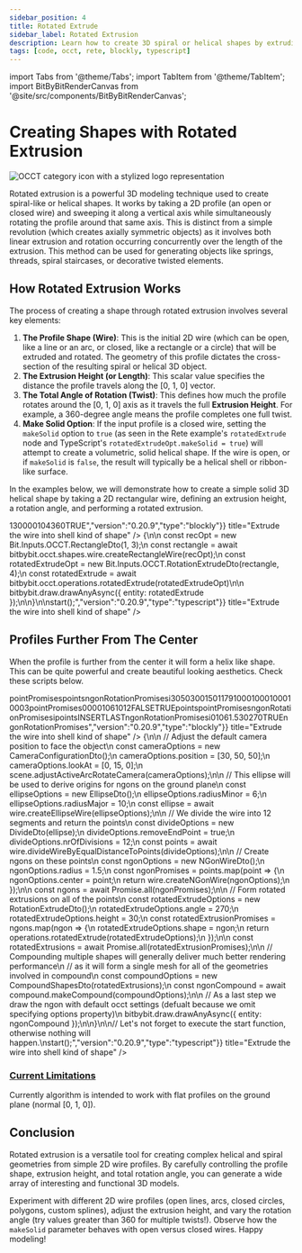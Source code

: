 ```yaml
---
sidebar_position: 4
title: Rotated Extrude
sidebar_label: Rotated Extrusion
description: Learn how to create 3D spiral or helical shapes by extruding a 2D wire profile along an axis while rotating it.
tags: [code, occt, rete, blockly, typescript]
---
```


import Tabs from '@theme/Tabs';
import TabItem from '@theme/TabItem';
import BitByBitRenderCanvas from '@site/src/components/BitByBitRenderCanvas';

# Creating Shapes with Rotated Extrusion

<img 
  class="category-icon-small" 
  src="https://s.bitbybit.dev/assets/icons/white/occt-icon.svg" 
  alt="OCCT category icon with a stylized logo representation" 
  title="OCCT category icon" />

Rotated extrusion is a powerful 3D modeling technique used to create spiral-like or helical shapes. It works by taking a 2D profile (an open or closed wire) and sweeping it along a vertical axis while simultaneously rotating the profile around that same axis. This is distinct from a simple revolution (which creates axially symmetric objects) as it involves both linear extrusion and rotation occurring concurrently over the length of the extrusion. This method can be used for generating objects like springs, threads, spiral staircases, or decorative twisted elements.

## How Rotated Extrusion Works
The process of creating a shape through rotated extrusion involves several key elements:

1.  **The Profile Shape (Wire)**: This is the initial 2D wire (which can be open, like a line or an arc, or closed, like a rectangle or a circle) that will be extruded and rotated. The geometry of this profile dictates the cross-section of the resulting spiral or helical 3D object.
3.  **The Extrusion Height (or Length)**: This scalar value specifies the distance the profile travels along the [0, 1, 0] vector.
4.  **The Total Angle of Rotation (Twist)**: This defines how much the profile rotates around the [0, 1, 0] axis as it travels the full **Extrusion Height**. For example, a 360-degree angle means the profile completes one full twist.
5.  **Make Solid Option**: If the input profile is a closed wire, setting the `makeSolid` option to `true` (as seen in the Rete example's `rotatedExtrude` node and TypeScript's `rotatedExtrudeOpt.makeSolid = true`) will attempt to create a volumetric, solid helical shape. If the wire is open, or if `makeSolid` is `false`, the result will typically be a helical shell or ribbon-like surface.

In the examples below, we will demonstrate how to create a simple solid 3D helical shape by taking a 2D rectangular wire, defining an extrusion height, a rotation angle, and performing a rotated extrusion.

<Tabs>
<TabItem value="rete" label="Rete">
    <BitByBitRenderCanvas
    requireManualStart={true}
    script={{"script":"{\"id\":\"rete-v2-json\",\"nodes\":{\"b81c269e01ad99bf\":{\"id\":\"b81c269e01ad99bf\",\"name\":\"bitbybit.occt.operations.rotatedExtrude\",\"customName\":\"rotated extrude\",\"async\":true,\"drawable\":true,\"data\":{\"genericNodeData\":{\"hide\":false,\"oneOnOne\":false,\"flatten\":0,\"forceExecution\":false},\"height\":4,\"angle\":360,\"makeSolid\":true},\"inputs\":{\"shape\":{\"connections\":[{\"node\":\"3b59b158c5f9e707\",\"output\":\"result\",\"data\":{}}]}},\"position\":[1000.85546875,374.42578125]},\"3b59b158c5f9e707\":{\"id\":\"3b59b158c5f9e707\",\"name\":\"bitbybit.occt.shapes.wire.createRectangleWire\",\"customName\":\"rectangle wire\",\"async\":true,\"drawable\":true,\"data\":{\"genericNodeData\":{\"hide\":false,\"oneOnOne\":false,\"flatten\":0,\"forceExecution\":false},\"width\":1,\"length\":3,\"center\":[0,0,0],\"direction\":[0,1,0]},\"inputs\":{},\"position\":[590.111628276491,367.01635289835633]}}}","version":"0.20.9","type":"rete"}}
    title="Rotated Extrude"
    />
</TabItem>
<TabItem value="blockly" label="Blockly">
  <BitByBitRenderCanvas
    requireManualStart={true}
    script={{"script":"<xml xmlns=\"https://developers.google.com/blockly/xml\"><block type=\"bitbybit.draw.drawAnyAsyncNoReturn\" id=\"BWkO[mpA[k%*`WcS0D-I\" x=\"430\" y=\"269\"><value name=\"Entity\"><block type=\"bitbybit.occt.operations.rotatedExtrude\" id=\"b;GP0xWv4@@%b1+Jjy)*\"><value name=\"Shape\"><block type=\"bitbybit.occt.shapes.wire.createRectangleWire\" id=\"l}c#+NcBzKg2|7~[Wtz2\"><value name=\"Width\"><block type=\"math_number\" id=\"K,;T)c:|m*NX`p/KSL^b\"><field name=\"NUM\">1</field></block></value><value name=\"Length\"><block type=\"math_number\" id=\"kNkAB)J,hXVgVOZREDfF\"><field name=\"NUM\">3</field></block></value><value name=\"Center\"><block type=\"bitbybit.point.pointXYZ\" id=\"gGsDV%R7pEqVUV)]Ak=!\"><value name=\"X\"><block type=\"math_number\" id=\"9pVY4OAE0=K)Jow-RlN`\"><field name=\"NUM\">0</field></block></value><value name=\"Y\"><block type=\"math_number\" id=\"x)/u`9kUBOlNiT:`!/m#\"><field name=\"NUM\">0</field></block></value><value name=\"Z\"><block type=\"math_number\" id=\"rE[P-M97-1wJY.rX8uu2\"><field name=\"NUM\">0</field></block></value></block></value><value name=\"Direction\"><block type=\"bitbybit.vector.vectorXYZ\" id=\"LUEU*S0,;rY]ou)ec|i~\"><value name=\"X\"><block type=\"math_number\" id=\"T+]$#i1C1Xf0qK=},Y}$\"><field name=\"NUM\">0</field></block></value><value name=\"Y\"><block type=\"math_number\" id=\"n@zY(8TAWfo_]gPsc9^7\"><field name=\"NUM\">1</field></block></value><value name=\"Z\"><block type=\"math_number\" id=\"rbwM(a%i8}!~aI!/vgyt\"><field name=\"NUM\">0</field></block></value></block></value></block></value><value name=\"Height\"><block type=\"math_number\" id=\"wLOt8HP9jS_pJ_7[y`aG\"><field name=\"NUM\">4</field></block></value><value name=\"Angle\"><block type=\"math_number\" id=\"idq9Z3%l9Wu!XT1_q|aT\"><field name=\"NUM\">360</field></block></value><value name=\"MakeSolid\"><block type=\"logic_boolean\" id=\"-BD@,[8}Z?2AU*q@~AR7\"><field name=\"BOOL\">TRUE</field></block></value></block></value></block></xml>","version":"0.20.9","type":"blockly"}}
    title="Extrude the wire into shell kind of shape"
    />
</TabItem>
<TabItem value="typescript" label="TypeScript">
<BitByBitRenderCanvas
    requireManualStart={true}
    script={{"script":"const start = async () => {\n\n    const recOpt = new Bit.Inputs.OCCT.RectangleDto(1, 3);\n    const rectangle = await bitbybit.occt.shapes.wire.createRectangleWire(recOpt);\n    const rotatedExtrudeOpt = new Bit.Inputs.OCCT.RotationExtrudeDto(rectangle, 4);\n    const rotatedExtrude = await bitbybit.occt.operations.rotatedExtrude(rotatedExtrudeOpt)\n\n    bitbybit.draw.drawAnyAsync({ entity: rotatedExtrude });\n\n}\n\nstart();","version":"0.20.9","type":"typescript"}}
    title="Extrude the wire into shell kind of shape"
    />
</TabItem>
</Tabs>

## Profiles Further From The Center

When the profile is further from the center it will form a helix like shape. This can be quite powerful and create beautiful looking aesthetics. Check these scripts below.

<Tabs>
<TabItem value="rete" label="Rete">
    <BitByBitRenderCanvas
    requireManualStart={true}
    script={{"script":"{\"id\":\"rete-v2-json\",\"nodes\":{\"2a178330a72730f1\":{\"id\":\"2a178330a72730f1\",\"name\":\"bitbybit.occt.operations.rotatedExtrude\",\"customName\":\"rotated extrude\",\"async\":true,\"drawable\":true,\"data\":{\"genericNodeData\":{\"hide\":true,\"oneOnOne\":false,\"flatten\":0,\"forceExecution\":false},\"height\":30,\"angle\":270,\"makeSolid\":true},\"inputs\":{\"shape\":{\"connections\":[{\"node\":\"9f969594b0cf6f40\",\"output\":\"result\",\"data\":{}}]}},\"position\":[1048.917561518481,99.26741917649946]},\"9f969594b0cf6f40\":{\"id\":\"9f969594b0cf6f40\",\"name\":\"bitbybit.occt.shapes.wire.createNGonWire\",\"customName\":\"ngon wire\",\"async\":true,\"drawable\":true,\"data\":{\"genericNodeData\":{\"hide\":true,\"oneOnOne\":false,\"flatten\":0,\"forceExecution\":false},\"center\":[0,0,0],\"direction\":[0,1,0],\"nrCorners\":10,\"radius\":1.5},\"inputs\":{\"center\":{\"connections\":[{\"node\":\"3a3daa50670b0170\",\"output\":\"result\",\"data\":{}}]}},\"position\":[681.4368917567588,98.75263851654029]},\"b9686ed54db82b31\":{\"id\":\"b9686ed54db82b31\",\"name\":\"bitbybit.occt.shapes.wire.createEllipseWire\",\"customName\":\"ellipse wire\",\"async\":true,\"drawable\":true,\"data\":{\"genericNodeData\":{\"hide\":true,\"oneOnOne\":false,\"flatten\":0,\"forceExecution\":false},\"center\":[0,0,0],\"direction\":[0,1,0],\"radiusMinor\":6,\"radiusMajor\":10},\"inputs\":{},\"position\":[-405.4059203757722,100.09558335851492]},\"50ac968a2267e242\":{\"id\":\"50ac968a2267e242\",\"name\":\"bitbybit.occt.shapes.wire.divideWireByEqualDistanceToPoints\",\"customName\":\"divide wire by equal distance to points\",\"async\":true,\"drawable\":true,\"data\":{\"genericNodeData\":{\"hide\":true,\"oneOnOne\":false,\"flatten\":0,\"forceExecution\":false},\"nrOfDivisions\":12,\"removeStartPoint\":false,\"removeEndPoint\":true},\"inputs\":{\"shape\":{\"connections\":[{\"node\":\"b9686ed54db82b31\",\"output\":\"result\",\"data\":{}}]}},\"position\":[-43.11135880446045,99.30732643142413]},\"3a3daa50670b0170\":{\"id\":\"3a3daa50670b0170\",\"name\":\"bitbybit.lists.flatten\",\"customName\":\"flatten\",\"data\":{\"nrLevels\":1},\"inputs\":{\"list\":{\"connections\":[{\"node\":\"50ac968a2267e242\",\"output\":\"result\",\"data\":{}}]}},\"position\":[317.43152070664985,140.10402442188126]},\"cf557032f1c85ae6\":{\"id\":\"cf557032f1c85ae6\",\"name\":\"bitbybit.occt.shapes.compound.makeCompound\",\"customName\":\"make compound\",\"async\":true,\"drawable\":true,\"data\":{\"genericNodeData\":{\"hide\":false,\"oneOnOne\":false,\"flatten\":0,\"forceExecution\":false}},\"inputs\":{\"shapes\":{\"connections\":[{\"node\":\"41273b74cff6013f\",\"output\":\"list\",\"data\":{}}]}},\"position\":[1787.5233904608274,100.3102983195994]},\"41273b74cff6013f\":{\"id\":\"41273b74cff6013f\",\"name\":\"bitbybit.lists.createList\",\"customName\":\"create list\",\"data\":{},\"inputs\":{\"listElements\":{\"connections\":[{\"node\":\"2a178330a72730f1\",\"output\":\"result\",\"data\":{}}]}},\"position\":[1417.6402186250577,140.08080278569008]},\"f5a25c4870f08e58\":{\"id\":\"f5a25c4870f08e58\",\"name\":\"bitbybit.babylon.scene.adjustActiveArcRotateCamera\",\"customName\":\"adjust active arc rotate camera\",\"async\":false,\"drawable\":false,\"data\":{\"genericNodeData\":{\"hide\":false,\"oneOnOne\":false,\"flatten\":0,\"forceExecution\":false},\"position\":[10,10,10],\"lookAt\":[0,0,0],\"lowerBetaLimit\":1,\"upperBetaLimit\":179,\"angularSensibilityX\":1000,\"angularSensibilityY\":1000,\"maxZ\":1000,\"panningSensibility\":1000,\"wheelPrecision\":3},\"inputs\":{\"lookAt\":{\"connections\":[{\"node\":\"b598b77e334923e8\",\"output\":\"result\",\"data\":{}}]},\"position\":{\"connections\":[{\"node\":\"02f6cb1875fcb3b0\",\"output\":\"result\",\"data\":{}}]}},\"position\":[-401.10121599018737,503.67305401118836]},\"b598b77e334923e8\":{\"id\":\"b598b77e334923e8\",\"name\":\"bitbybit.vector.vectorXYZ\",\"customName\":\"vector xyz\",\"async\":false,\"drawable\":true,\"data\":{\"genericNodeData\":{\"hide\":true,\"oneOnOne\":false,\"flatten\":0,\"forceExecution\":false},\"x\":0,\"y\":15,\"z\":0},\"inputs\":{},\"position\":[-982.1348053948486,687.8467720151841]},\"02f6cb1875fcb3b0\":{\"id\":\"02f6cb1875fcb3b0\",\"name\":\"bitbybit.vector.vectorXYZ\",\"customName\":\"vector xyz\",\"async\":false,\"drawable\":true,\"data\":{\"genericNodeData\":{\"hide\":true,\"oneOnOne\":false,\"flatten\":0,\"forceExecution\":false},\"x\":30,\"y\":50,\"z\":30},\"inputs\":{},\"position\":[-976.7459224056403,354.88193439985156]}}}","version":"0.20.9","type":"rete"}}
    title="Rotated Extrude Multiple Profiles"
    />
</TabItem>
<TabItem value="blockly" label="Blockly">
  <BitByBitRenderCanvas
    requireManualStart={true}
    script={{"script":"<xml xmlns=\"https://developers.google.com/blockly/xml\"><variables><variable id=\"[ePn3YDgUxp(6jvgtc^%\">pointPromises</variable><variable id=\"N~r?iLtkz{1P+j9_F_.;\">points</variable><variable id=\"#lFFf=PrmJ(s52I9+mXd\">ngonRotationPromises</variable><variable id=\"pOreDzs^|:kJeR;cd8`Y\">i</variable></variables><block type=\"bitbybit.babylon.scene.adjustActiveArcRotateCamera\" id=\"w:k+)AYYK:7xupkSxBW=\" x=\"-479\" y=\"-1129\"><value name=\"Position\"><block type=\"bitbybit.point.pointXYZ\" id=\"SV4qVE0F]isda?4Q6}o6\"><value name=\"X\"><block type=\"math_number\" id=\"(Us@:mLfm^[cXgFG2D8U\"><field name=\"NUM\">30</field></block></value><value name=\"Y\"><block type=\"math_number\" id=\"/28/pJyIa9a,K@XK1^z6\"><field name=\"NUM\">50</field></block></value><value name=\"Z\"><block type=\"math_number\" id=\"}jsS/Dz[K9SA1f_Ix6gb\"><field name=\"NUM\">30</field></block></value></block></value><value name=\"LookAt\"><block type=\"bitbybit.point.pointXYZ\" id=\"-SBUvba}xnGUj4tffFmd\"><value name=\"X\"><block type=\"math_number\" id=\"qmOT=-|o`W7!@*SAd|-r\"><field name=\"NUM\">0</field></block></value><value name=\"Y\"><block type=\"math_number\" id=\"XH~E~fYdv1iE+_vE;Z_n\"><field name=\"NUM\">15</field></block></value><value name=\"Z\"><block type=\"math_number\" id=\"RX{ISy65E578PqhO]0M%\"><field name=\"NUM\">0</field></block></value></block></value><value name=\"LowerBetaLimit\"><block type=\"math_number\" id=\"A/{s2591jmwz$K_HG|+0\"><field name=\"NUM\">1</field></block></value><value name=\"UpperBetaLimit\"><block type=\"math_number\" id=\"u3lnSAKji4cG6qBs|sJI\"><field name=\"NUM\">179</field></block></value><value name=\"AngularSensibilityX\"><block type=\"math_number\" id=\"OG%9ZN$X*t{a@?da5OtK\"><field name=\"NUM\">1000</field></block></value><value name=\"AngularSensibilityY\"><block type=\"math_number\" id=\"71Uv^2J*OX;-DBO,7~C]\"><field name=\"NUM\">1000</field></block></value><value name=\"MaxZ\"><block type=\"math_number\" id=\"Vmd}b*+~pz`PoHGBK6F;\"><field name=\"NUM\">1000</field></block></value><value name=\"PanningSensibility\"><block type=\"math_number\" id=\"lxo?L}-F;X8b@nA]7s|X\"><field name=\"NUM\">1000</field></block></value><value name=\"WheelPrecision\"><block type=\"math_number\" id=\"cV/Irf{r87PRUrbJ@d{M\"><field name=\"NUM\">3</field></block></value><next><block type=\"base_time_async_context\" id=\"ryHl/lk5O)ODdw~2I_k0\"><statement name=\"Then\"><block type=\"variables_set\" id=\"[l7M%G:b8xM4{.0{p#+N\"><field name=\"VAR\" id=\"[ePn3YDgUxp(6jvgtc^%\">pointPromises</field><value name=\"VALUE\"><block type=\"bitbybit.occt.shapes.wire.divideWireByEqualDistanceToPoints\" id=\"PTZ{d{gl.C!E+*~4HeyR\"><value name=\"Shape\"><block type=\"bitbybit.occt.shapes.wire.createEllipseWire\" id=\"?,4hJG`CZ0.Nn@B}|`I2\"><value name=\"Center\"><block type=\"bitbybit.point.pointXYZ\" id=\"KmIv[taPzaHtwrEzE1a:\"><value name=\"X\"><block type=\"math_number\" id=\"Rc(K25~.z`Ma%VG98~PC\"><field name=\"NUM\">0</field></block></value><value name=\"Y\"><block type=\"math_number\" id=\"i=P(|[lU:^Sri[AWi@7l\"><field name=\"NUM\">0</field></block></value><value name=\"Z\"><block type=\"math_number\" id=\"XX:H+=G3tJV{3LE]_P$,\"><field name=\"NUM\">0</field></block></value></block></value><value name=\"Direction\"><block type=\"bitbybit.vector.vectorXYZ\" id=\"UZiXO.s}izjnRsjL8Iiu\"><value name=\"X\"><block type=\"math_number\" id=\"qKmnAkM*[p(cC.sen6fc\"><field name=\"NUM\">0</field></block></value><value name=\"Y\"><block type=\"math_number\" id=\"@--qKD$I@iJDxxJn,!F`\"><field name=\"NUM\">1</field></block></value><value name=\"Z\"><block type=\"math_number\" id=\"qGz;FKy(B9]$HKfNH:SS\"><field name=\"NUM\">0</field></block></value></block></value><value name=\"RadiusMinor\"><block type=\"math_number\" id=\"Tv]3=ZfI0PRB*25MZc=B\"><field name=\"NUM\">6</field></block></value><value name=\"RadiusMajor\"><block type=\"math_number\" id=\"SJEc4XLAkC5b.y^4d-$7\"><field name=\"NUM\">10</field></block></value></block></value><value name=\"NrOfDivisions\"><block type=\"math_number\" id=\"9TqK,:AnC}~]@;ZG.HRd\"><field name=\"NUM\">12</field></block></value><value name=\"RemoveStartPoint\"><block type=\"logic_boolean\" id=\"#cck;-I8RoX^5^+/f={C\"><field name=\"BOOL\">FALSE</field></block></value><value name=\"RemoveEndPoint\"><block type=\"logic_boolean\" id=\"CJX5/t(1Y4-:^+!NdUJ$\"><field name=\"BOOL\">TRUE</field></block></value></block></value><next><block type=\"variables_set\" id=\";m:LL@/VAt.a)9PTa%az\"><field name=\"VAR\" id=\"N~r?iLtkz{1P+j9_F_.;\">points</field><value name=\"VALUE\"><block type=\"base_time_await_return\" id=\"OGt!axl1ws5RM+.sZraK\"><value name=\"Promise\"><block type=\"variables_get\" id=\"U=JZvKMXo)e8;olhg*K1\"><field name=\"VAR\" id=\"[ePn3YDgUxp(6jvgtc^%\">pointPromises</field></block></value></block></value><next><block type=\"variables_set\" id=\"}[7q~y,oqJ*aK@^g@NQ{\"><field name=\"VAR\" id=\"#lFFf=PrmJ(s52I9+mXd\">ngonRotationPromises</field><value name=\"VALUE\"><block type=\"lists_create_with\" id=\"=6BHT(FV4ed?#ZEPXl@M\"><mutation items=\"0\"></mutation></block></value><next><block type=\"controls_forEach\" id=\"^?20|h8$S!9gs]v/,@s^\"><field name=\"VAR\" id=\"pOreDzs^|:kJeR;cd8`Y\">i</field><value name=\"LIST\"><block type=\"variables_get\" id=\"o%E:.[pzRdT3R/K4Q|7|\"><field name=\"VAR\" id=\"N~r?iLtkz{1P+j9_F_.;\">points</field></block></value><statement name=\"DO\"><block type=\"lists_setIndex\" id=\"E?TqU!17aap[_[:4*kRj\"><mutation at=\"false\"></mutation><field name=\"MODE\">INSERT</field><field name=\"WHERE\">LAST</field><value name=\"LIST\"><block type=\"variables_get\" id=\"8#3em6r-[f^z3ix(nY$(\"><field name=\"VAR\" id=\"#lFFf=PrmJ(s52I9+mXd\">ngonRotationPromises</field></block></value><value name=\"TO\"><block type=\"bitbybit.occt.operations.rotatedExtrude\" id=\"0P+~ra4,Ry@-TN*R6)rQ\"><value name=\"Shape\"><block type=\"bitbybit.occt.shapes.wire.createNGonWire\" id=\"4w{my{d6AZ.H]^cXWhY.\"><value name=\"Center\"><block type=\"variables_get\" id=\"ZH.,3QAkx2qn6RCAQEpt\"><field name=\"VAR\" id=\"pOreDzs^|:kJeR;cd8`Y\">i</field></block></value><value name=\"Direction\"><block type=\"bitbybit.vector.vectorXYZ\" id=\"TL3VH)/z@%B,Z~[C{-WJ\"><value name=\"X\"><block type=\"math_number\" id=\"e`:3LBeA1}CLSd15Yh32\"><field name=\"NUM\">0</field></block></value><value name=\"Y\"><block type=\"math_number\" id=\"[HF5IDPI0#`Mn67qSlcu\"><field name=\"NUM\">1</field></block></value><value name=\"Z\"><block type=\"math_number\" id=\"it4uu8m;jjKHJxay0xIw\"><field name=\"NUM\">0</field></block></value></block></value><value name=\"NrCorners\"><block type=\"math_number\" id=\"]n}aT`LRVRpDgU|~0=d[\"><field name=\"NUM\">6</field></block></value><value name=\"Radius\"><block type=\"math_number\" id=\".zd*[SI0Z6YB4~uU!~zh\"><field name=\"NUM\">1.5</field></block></value></block></value><value name=\"Height\"><block type=\"math_number\" id=\"WL=?.u9yjld3Pu1D5aYI\"><field name=\"NUM\">30</field></block></value><value name=\"Angle\"><block type=\"math_number\" id=\"Yt?MPBji^tKG^D`}4TM$\"><field name=\"NUM\">270</field></block></value><value name=\"MakeSolid\"><block type=\"logic_boolean\" id=\"XA.YN_p{H$yxlt9!1D4D\"><field name=\"BOOL\">TRUE</field></block></value></block></value></block></statement><next><block type=\"bitbybit.draw.drawAnyAsyncNoReturn\" id=\"3hhfb)7}BFQ]ksLj.mp@\"><value name=\"Entity\"><block type=\"bitbybit.occt.shapes.compound.makeCompound\" id=\",+@`LA0-x`Pv5CAMF*(]\"><value name=\"Shapes\"><block type=\"variables_get\" id=\"fSZ1o(qB:0%04c!(h6=~\"><field name=\"VAR\" id=\"#lFFf=PrmJ(s52I9+mXd\">ngonRotationPromises</field></block></value></block></value></block></next></block></next></block></next></block></next></block></statement></block></next></block></xml>","version":"0.20.9","type":"blockly"}}
    title="Extrude the wire into shell kind of shape"
    />
</TabItem>
<TabItem value="typescript" label="TypeScript">
<BitByBitRenderCanvas
    requireManualStart={true}
    script={{"script":"// These destructured imports are optional, but convenient later on - option DTO's are classes\nconst { EllipseDto, RotationExtrudeDto, DivideDto, NGonWireDto, CompoundShapesDto } = Bit.Inputs.OCCT;\nconst { CameraConfigurationDto } = Bit.Inputs.BabylonScene;\n// These are parts of the bitbybit API that will be used in the script\nconst { wire, compound } = bitbybit.occt.shapes;\nconst { operations } = bitbybit.occt;\nconst { scene } = bitbybit.babylon;\n// Types need to be destructured one by one\ntype TopoDSWirePointer = Bit.Inputs.OCCT.TopoDSWirePointer;\n\n// Async definition of the start function where we can await on asynchronous CAD algorithms running inside the web workers\nconst start = async () => {\n\n    // Adjust the default camera position to face the object\n    const cameraOptions = new CameraConfigurationDto();\n    cameraOptions.position = [30, 50, 50];\n    cameraOptions.lookAt = [0, 15, 0];\n    scene.adjustActiveArcRotateCamera(cameraOptions);\n\n    // This ellipse will be used to derive origins for ngons on the ground plane\n    const ellipseOptions = new EllipseDto();\n    ellipseOptions.radiusMinor = 6;\n    ellipseOptions.radiusMajor = 10;\n    const ellipse = await wire.createEllipseWire(ellipseOptions);\n\n    // We divide the wire into 12 segments and return the points\n    const divideOptions = new DivideDto<TopoDSWirePointer>(ellipse);\n    divideOptions.removeEndPoint = true;\n    divideOptions.nrOfDivisions = 12;\n    const points = await wire.divideWireByEqualDistanceToPoints(divideOptions);\n\n    // Create ngons on these points\n    const ngonOptions = new NGonWireDto();\n    ngonOptions.radius = 1.5;\n    const ngonPromises = points.map(point => {\n        ngonOptions.center = point;\n        return wire.createNGonWire(ngonOptions);\n    });\n\n    const ngons = await Promise.all(ngonPromises);\n\n    // Form rotated extrusions on all of the points\n    const rotatedExtrudeOptions = new RotationExtrudeDto<TopoDSWirePointer>();\n    rotatedExtrudeOptions.angle = 270;\n    rotatedExtrudeOptions.height = 30;\n    const rotatedExtrusionPromises = ngons.map(ngon => {\n        rotatedExtrudeOptions.shape = ngon;\n        return operations.rotatedExtrude(rotatedExtrudeOptions);\n    });\n\n    const rotatedExtrusions = await Promise.all(rotatedExtrusionPromises);\n\n    // Compounding multiple shapes will generally deliver much better rendering performance\n    // as it will form a single mesh for all of the geometries involved in compound\n    const compoundOptions = new CompoundShapesDto(rotatedExtrusions);\n    const ngonCompound = await compound.makeCompound(compoundOptions);\n\n    // As a last step we draw the ngon with default occt settings (defualt because we omit specifying options property)\n    bitbybit.draw.drawAnyAsync({ entity: ngonCompound });\n\n}\n\n// Let's not forget to execute the start function, otherwise nothing will happen.\nstart();","version":"0.20.9","type":"typescript"}}
    title="Extrude the wire into shell kind of shape"
    />
</TabItem>
</Tabs>

### [Current Limitations](https://github.com/bitbybit-dev/bitbybit/issues/85)
Currently algorithm is intended to work with flat profiles on the ground plane (normal [0, 1, 0]).

## Conclusion

Rotated extrusion is a versatile tool for creating complex helical and spiral geometries from simple 2D wire profiles. By carefully controlling the profile shape, extrusion height, and total rotation angle, you can generate a wide array of interesting and functional 3D models.

Experiment with different 2D wire profiles (open lines, arcs, closed circles, polygons, custom splines), adjust the extrusion height, and vary the rotation angle (try values greater than 360 for multiple twists!). Observe how the `makeSolid` parameter behaves with open versus closed wires. Happy modeling!